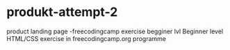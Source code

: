 # produkt-attempt-2
product landing page -freecodingcamp exercise begginer lvl
Beginner level HTML/CSS exercise in freecodingcamp.org programme

